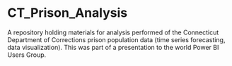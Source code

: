 # CT_Prison_Analysis

A repository holding materials for analysis performed of the Connecticut Department of Corrections prison population data (time series forecasting, data visualization).  This was part of a presentation to the world Power BI Users Group.
